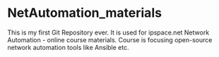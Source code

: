 # NetAutomation_materials
This is my first Git Repository ever. It is used for ipspace.net Network Automation - online course materials. Course is focusing open-source network automation tools like Ansible etc.
